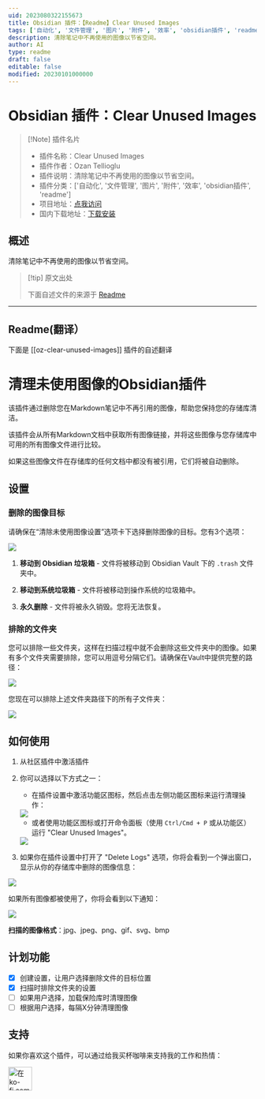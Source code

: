 ```yaml
---
uid: 2023080322155673
title: Obsidian 插件：【Readme】Clear Unused Images
tags: ['自动化', '文件管理', '图片', '附件', '效率', 'obsidian插件', 'readme']
description: 清除笔记中不再使用的图像以节省空间。
author: AI
type: readme
draft: false
editable: false
modified: 20230101000000
---
```


# Obsidian 插件：Clear Unused Images

> [!Note] 插件名片
> - 插件名称：Clear Unused Images
> - 插件作者：Ozan Tellioglu
> - 插件说明：清除笔记中不再使用的图像以节省空间。
> - 插件分类：['自动化', '文件管理', '图片', '附件', '效率', 'obsidian插件', 'readme']
> - 项目地址：[点我访问](https://github.com/ozntel/oz-clear-unused-images-obsidian)
> - 国内下载地址：[下载安装](https://pkmer.cn/products/plugin/pluginMarket/?oz-clear-unused-images)

## 概述

清除笔记中不再使用的图像以节省空间。



> [!tip] 原文出处
> 
>下面自述文件的来源于 [Readme](https://ghproxy.net/https://raw.githubusercontent.com/ozntel/oz-clear-unused-images-obsidian/master/README.md)
> 

---

## Readme(翻译）

下面是 [[oz-clear-unused-images]] 插件的自述翻译


# 清理未使用图像的Obsidian插件

该插件通过删除您在Markdown笔记中不再引用的图像，帮助您保持您的存储库清洁。

该插件会从所有Markdown文档中获取所有图像链接，并将这些图像与您存储库中可用的所有图像文件进行比较。

如果这些图像文件在存储库的任何文档中都没有被引用，它们将被自动删除。

## 设置

### 删除的图像目标

请确保在“清除未使用图像设置”选项卡下选择删除图像的目标。您有3个选项：

<img src="https://github.com/ozntel/oz-clear-unused-images-obsidian/blob/master/images/delete-destination.png?raw=true">

1. **移动到 Obsidian 垃圾箱** - 文件将被移动到 Obsidian Vault 下的 `.trash` 文件夹中。

2. **移动到系统垃圾箱** - 文件将被移动到操作系统的垃圾箱中。

3. **永久删除** - 文件将被永久销毁。您将无法恢复。

### 排除的文件夹

您可以排除一些文件夹，这样在扫描过程中就不会删除这些文件夹中的图像。如果有多个文件夹需要排除，您可以用逗号分隔它们。请确保在Vault中提供完整的路径：

<img src="https://github.com/ozntel/oz-clear-unused-images-obsidian/blob/master/images/excluded-folders.png?raw=true">

您现在可以排除上述文件夹路径下的所有子文件夹：

<img src="https://github.com/ozntel/oz-clear-unused-images-obsidian/blob/master/images/exclude-subfolders.png?raw=true">

## 如何使用

1. 从社区插件中激活插件

2. 你可以选择以下方式之一：

    - 在插件设置中激活功能区图标，然后点击左侧功能区图标来运行清理操作：

    <img src="https://user-images.githubusercontent.com/55187568/118400231-0ceeed80-b661-11eb-9b07-7e22fab02694.png">

    - 或者使用功能区图标或打开命令面板（使用 `Ctrl/Cmd + P` 或从功能区）运行 "Clear Unused Images"。

    <img src="https://github.com/ozntel/oz-clear-unused-images-obsidian/raw/master/images/Clear-Command.png">

3. 如果你在插件设置中打开了 "Delete Logs" 选项，你将会看到一个弹出窗口，显示从你的存储库中删除的图像信息：

<img src="https://github.com/ozntel/oz-clear-unused-images-obsidian/raw/master/images/logs-modal.png">

如果所有图像都被使用了，你将会看到以下通知：

<img src="https://github.com/ozntel/oz-clear-unused-images-obsidian/raw/master/images/nothing-deleted.png">

**扫描的图像格式**：jpg、jpeg、png、gif、svg、bmp

## 计划功能

- [x] 创建设置，让用户选择删除文件的目标位置
- [x] 扫描时排除文件夹的设置
- [ ] 如果用户选择，加载保险库时清理图像
- [ ] 根据用户选择，每隔X分钟清理图像

## 支持

如果你喜欢这个插件，可以通过给我买杯咖啡来支持我的工作和热情：

<a href='https://ko-fi.com/L3L356V6Q' target='_blank'>
    <img height='48' style='border:0px;height:48px;' src='https://cdn.ko-fi.com/cdn/kofi1.png?v=2' border='0' alt='在ko-fi.com上给我买杯咖啡' />
</a>



